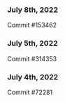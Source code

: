 ### July 8th, 2022

Commit #153462

### July 5th, 2022

Commit #314353


### July 4th, 2022

Commit #72281
